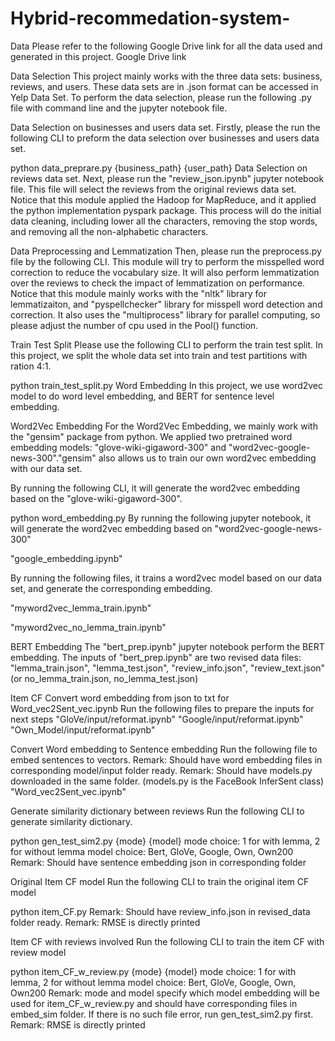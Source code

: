 # Hybrid-recommedation-system-

Data
Please refer to the following Google Drive link for all the data used and generated in this project.
Google Drive link

Data Selection
This project mainly works with the three data sets: business, reviews, and users. These data sets are in .json format can be accessed in Yelp Data Set. To perform the data selection, please run the following .py file with command line and the jupyter notebook file.

Data Selection on businesses and users data set.
Firstly, please the run the following CLI to preform the data selection over businesses and users data set.

 python data_preprare.py {business_path} {user_path}
Data Selection on reviews data set.
Next, please run the "review_json.ipynb" jupyter notebook file. This file will select the reviews from the original reviews data set. Notice that this module applied the Hadoop for MapReduce, and it applied the python implementation pyspark package. This process will do the initial data cleaning, including lower all the characters, removing the stop words, and removing all the non-alphabetic characters.

Data Preprocessing and Lemmatization
Then, please run the preprocess.py file by the following CLI. This module will try to perform the misspelled word correction to reduce the vocabulary size. It will also perform lemmatization over the reviews to check the impact of lemmatization on performance. Notice that this module mainly works with the "nltk" library for lemmatizaiton, and "pyspellchecker" library for misspell word detection and correction. It also uses the "multiprocess" library for parallel computing, so please adjust the number of cpu used in the Pool() function.

Train Test Split
Please use the following CLI to perform the train test split. In this project, we split the whole data set into train and test partitions with ration 4:1.

python train_test_split.py
Word Embedding
In this project, we use word2vec model to do word level embedding, and BERT for sentence level embedding.

Word2Vec Embedding
For the Word2Vec Embedding, we mainly work with the "gensim" package from python. We applied two pretrained word embedding models: "glove-wiki-gigaword-300" and "word2vec-google-news-300"."gensim" also allows us to train our own word2vec embedding with our data set.

By running the following CLI, it will generate the word2vec embedding based on the "glove-wiki-gigaword-300".

python word_embedding.py
By running the following jupyter notebook, it will generate the word2vec embedding based on "word2vec-google-news-300"

"google_embedding.ipynb"

By running the following files, it trains a word2vec model based on our data set, and generate the corresponding embedding.

"myword2vec_lemma_train.ipynb"

"myword2vec_no_lemma_train.ipynb"

BERT Embedding
The "bert_prep.ipynb" jupyter notebook perform the BERT embedding. The inputs of "bert_prep.ipynb" are two revised data files: "lemma_train.json", "lemma_test.json", "review_info.json", "review_text.json" (or no_lemma_train.json, no_lemma_test.json)

Item CF
Convert word embedding from json to txt for Word_vec2Sent_vec.ipynb
Run the following files to prepare the inputs for next steps "GloVe/input/reformat.ipynb" "Google/input/reformat.ipynb" "Own_Model/input/reformat.ipynb"

Convert Word embedding to Sentence embedding
Run the following file to embed sentences to vectors. Remark: Should have word embedding files in corresponding model/input folder ready. Remark: Should have models.py downloaded in the same folder. (models.py is the FaceBook InferSent class) "Word_vec2Sent_vec.ipynb"

Generate similarity dictionary between reviews
Run the following CLI to generate similarity dictionary.

python gen_test_sim2.py {mode} {model}
mode choice: 1 for with lemma, 2 for without lemma model choice: Bert, GloVe, Google, Own, Own200 Remark: Should have sentence embedding json in corresponding folder

Original Item CF model
Run the following CLI to train the original item CF model

 python item_CF.py
Remark: Should have review_info.json in revised_data folder ready. Remark: RMSE is directly printed

Item CF with reviews involved
Run the following CLI to train the item CF with review model

 python item_CF_w_review.py {mode} {model}
mode choice: 1 for with lemma, 2 for without lemma model choice: Bert, GloVe, Google, Own, Own200 Remark: mode and model specify which model embedding will be used for item_CF_w_review.py and should have corresponding files in embed_sim folder. If there is no such file error, run gen_test_sim2.py first. Remark: RMSE is directly printed
